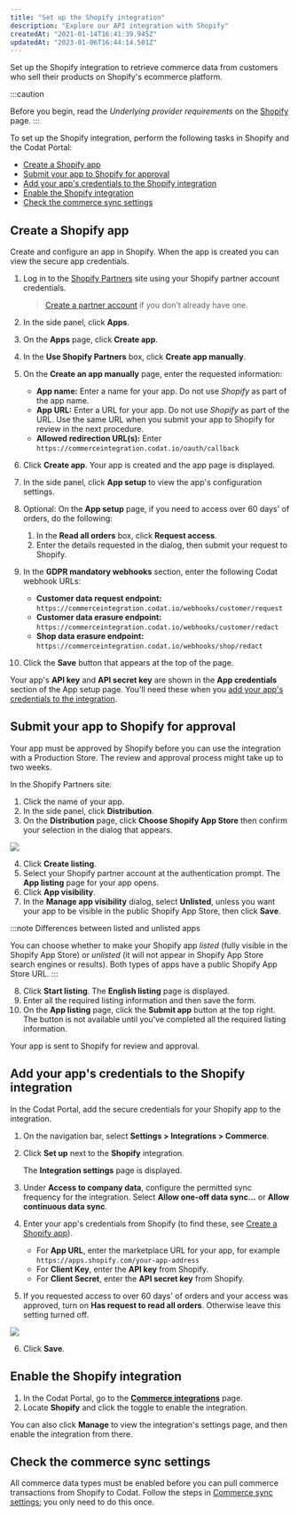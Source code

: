 ```yaml
---
title: "Set up the Shopify integration"
description: "Explore our API integration with Shopify"
createdAt: "2021-01-14T16:41:39.945Z"
updatedAt: "2023-01-06T16:44:14.501Z"
---
```


Set up the Shopify integration to retrieve commerce data from customers who sell their products on Shopify's ecommerce platform.

:::caution

Before you begin, read the _Underlying provider requirements_ on the [Shopify](/commerce-shopify) page.
:::

To set up the Shopify integration, perform the following tasks in Shopify and the Codat Portal:

- [Create a Shopify app](/commerce-shopify-setup#create-a-shopify-app)
- [Submit your app to Shopify for approval](/commerce-shopify-setup#submit-your-app-to-shopify-for-approval)
- [Add your app's credentials to the Shopify integration](/commerce-shopify-setup#add-your-apps-credentials-to-the-shopify-integration)
- [Enable the Shopify integration](/commerce-shopify-setup#enable-the-shopify-integration)
- [Check the commerce sync settings](/commerce-shopify-setup#check-the-commerce-sync-settings)

## Create a Shopify app

Create and configure an app in Shopify. When the app is created you can view the secure app credentials.

1. Log in to the [Shopify Partners](https://developers.shopify.com/) site using your Shopify partner account credentials.

   > [Create a partner account](https://partners.shopify.com/signup/developer) if you don't already have one.

2. In the side panel, click **Apps**.
3. On the **Apps** page, click **Create app**.
4. In the **Use Shopify Partners** box, click **Create app manually**.
5. On the **Create an app manually** page, enter the requested information:
   - **App name:** Enter a name for your app. Do not use _Shopify_ as part of the app name.
   - **App URL:** Enter a URL for your app. Do not use _Shopify_ as part of the URL. Use the same URL when you submit your app to Shopify for review in the next procedure.
   - **Allowed redirection URL(s):** Enter `https://commerceintegration.codat.io/oauth/callback`
6. Click **Create app**. Your app is created and the app page is displayed.
7. In the side panel, click **App setup** to view the app's configuration settings.
8. Optional: On the **App setup** page, if you need to access over 60 days' of orders, do the following:
   1. In the **Read all orders** box, click **Request access**.
   2. Enter the details requested in the dialog, then submit your request to Shopify.
9. In the **GDPR mandatory webhooks** section, enter the following Codat webhook URLs:
   - **Customer data request endpoint:** `https://commerceintegration.codat.io/webhooks/customer/request`
   - **Customer data erasure endpoint:** `https://commerceintegration.codat.io/webhooks/customer/redact`
   - **Shop data erasure endpoint:** `https://commerceintegration.codat.io/webhooks/shop/redact`
10. Click the **Save** button that appears at the top of the page.

Your app's **API key** and **API secret key** are shown in the **App credentials** section of the App setup page. You'll need these when you [add your app's credentials to the integration](/commerce-shopify-setup#add-your-apps-credentials-to-the-shopify-integration).

## Submit your app to Shopify for approval

Your app must be approved by Shopify before you can use the integration with a Production Store. The review and approval process might take up to two weeks.

In the Shopify Partners site:

1. Click the name of your app.
2. In the side panel, click **Distribution**.
3. On the **Distribution** page, click **Choose Shopify App Store** then confirm your selection in the dialog that appears.

<img src="/img/old/386725f-choose-shopify-app-store.png" />

4. Click **Create listing**.
5. Select your Shopify partner account at the authentication prompt. The **App listing** page for your app opens.
6. Click **App visibility**.
7. In the **Manage app visibility** dialog, select **Unlisted**, unless you want your app to be visible in the public Shopify App Store, then click **Save**.

:::note Differences between listed and unlisted apps

You can choose whether to make your Shopify app _listed_ (fully visible in the Shopify App Store) or _unlisted_ (it will not appear in Shopify App Store search engines or results). Both types of apps have a public Shopify App Store URL.
:::

8. Click **Start listing**. The **English listing** page is displayed.
9. Enter all the required listing information and then save the form.
10. On the **App listing** page, click the **Submit app** button at the top right. The button is not available until you've completed all the required listing information.

Your app is sent to Shopify for review and approval.

## Add your app's credentials to the Shopify integration

In the Codat Portal, add the secure credentials for your Shopify app to the integration.

1. On the navigation bar, select **Settings > Integrations > Commerce**.
2. Click **Set up** next to the **Shopify** integration.

   The **Integration settings** page is displayed.

3. Under **Access to company data**, configure the permitted sync frequency for the integration. Select **Allow one-off data sync…** or **Allow continuous data sync**.
4. Enter your app's credentials from Shopify (to find these, see [Create a Shopify app](/commerce-shopify-setup#create-a-shopify-app)).
   - For **App URL**, enter the marketplace URL for your app, for example `https://apps.shopify.com/your-app-address`
   - For **Client Key**, enter the **API key** from Shopify.
   - For **Client Secret**, enter the **API secret key** from Shopify.
5. If you requested access to over 60 days' of orders and your access was approved, turn on **Has request to read all orders**. Otherwise leave this setting turned off.

<img src="/img/old/76d5c94-Shopify_integration_settings.png" />

6. Click **Save**.

## Enable the Shopify integration

1. In the Codat Portal, go to the <a className="external" href="https://app.codat.io/settings/integrations/commerce" target="blank">**Commerce integrations**</a> page.
2. Locate **Shopify** and click the toggle to enable the integration.

You can also click **Manage** to view the integration's settings page, and then enable the integration from there.

## Check the commerce sync settings

All commerce data types must be enabled before you can pull commerce transactions from Shopify to Codat. Follow the steps in [Commerce sync settings](/integrations/commerce/commerce-sync-settings); you only need to do this once.
